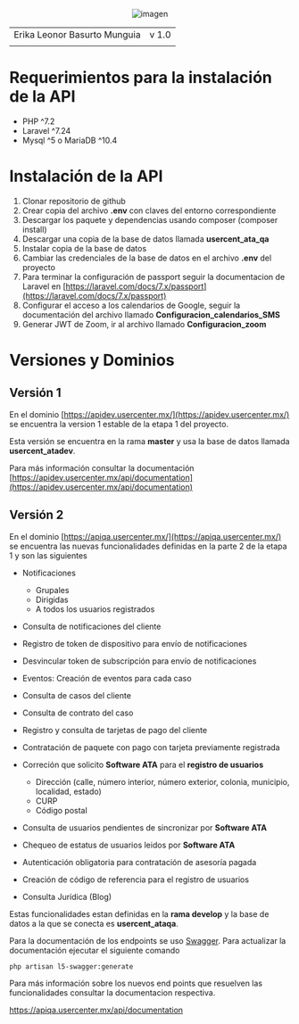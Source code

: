 <center>




![imagen](./unnamed.png) 


</center>

|||
|--|--|
|Erika Leonor Basurto Munguia|v 1.0|
|||

# Requerimientos para la instalación de la API

- PHP ^7.2
- Laravel ^7.24
- Mysql ^5 o MariaDB ^10.4


# Instalación de la API

1. Clonar repositorio de github
2. Crear copia del archivo **.env** con claves del entorno correspondiente
3. Descargar los paquete y dependencias usando composer (composer install)
4. Descargar una copia de la base de datos llamada **usercent_ata_qa**
5. Instalar copia de la base de datos
6. Cambiar las credenciales de la base de datos en el archivo **.env** del proyecto
7. Para terminar la configuración de passport seguir la documentacion de Laravel en [https://laravel.com/docs/7.x/passport](https://laravel.com/docs/7.x/passport)
8. Configurar el acceso a los calendarios de Google, seguir la documentación del archivo llamado **Configuracion_calendarios_SMS**
9. Generar JWT de Zoom, ir al archivo llamado **Configuracion_zoom**


#
# Versiones y Dominios
## Versión 1

En el dominio [https://apidev.usercenter.mx/](https://apidev.usercenter.mx/) se encuentra la version 1 estable de la etapa 1 del proyecto.

Esta versión se encuentra en la rama **master** y usa la base de datos llamada  **usercent_atadev**.

Para más información consultar la documentación [https://apidev.usercenter.mx/api/documentation](https://apidev.usercenter.mx/api/documentation)

## Versión 2

En el dominio [https://apiqa.usercenter.mx/](https://apiqa.usercenter.mx/) se encuentra las nuevas funcionalidades definidas en la parte 2 de la etapa 1 y son las siguientes

- Notificaciones
    - Grupales
    - Dirigidas
    - A todos los usuarios registrados

- Consulta de notificaciones del cliente
- Registro de token de dispositivo para envío de notificaciones
- Desvincular token de subscripción para envío de notificaciones

- Eventos: Creación de eventos para cada caso

- Consulta de casos del cliente

- Consulta de contrato del caso 

- Registro y consulta de tarjetas de pago del cliente

- Contratación de paquete con pago con tarjeta previamente registrada

- Correción que solicito **Software ATA** para el **registro de usuarios**
    - Dirección (calle, número interior, número exterior, colonia, municipio, localidad, estado)
    - CURP
    - Código postal

- Consulta de usuarios pendientes de sincronizar por **Software ATA**
- Chequeo de estatus de usuarios leidos por **Software ATA**

- Autenticación obligatoria para contratación de asesoría pagada

- Creación de código de referencia para el registro de usuarios

- Consulta Jurídica (Blog) 



Estas funcionalidades estan definidas en la **rama develop** y la base de datos a la que se conecta es **usercent_ataqa**.

Para la documentación de los endpoints se uso [Swagger](). 
Para actualizar la documentación ejecutar el siguiente comando

`php artisan l5-swagger:generate`


Para más información sobre los nuevos end points que resuelven las funcionalidades consultar la documentacion respectiva.

[https://apiqa.usercenter.mx/api/documentation ](https://apiqa.usercenter.mx/api/documentation )